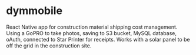 # dymmobile
React Native app for construction material shipping cost management. Using a GoPRO to take photos, saving to S3 bucket, MySQL database, oAuth, connected to Star Printer for receipts. Works with a solar panel to be off the grid in the construction site.

